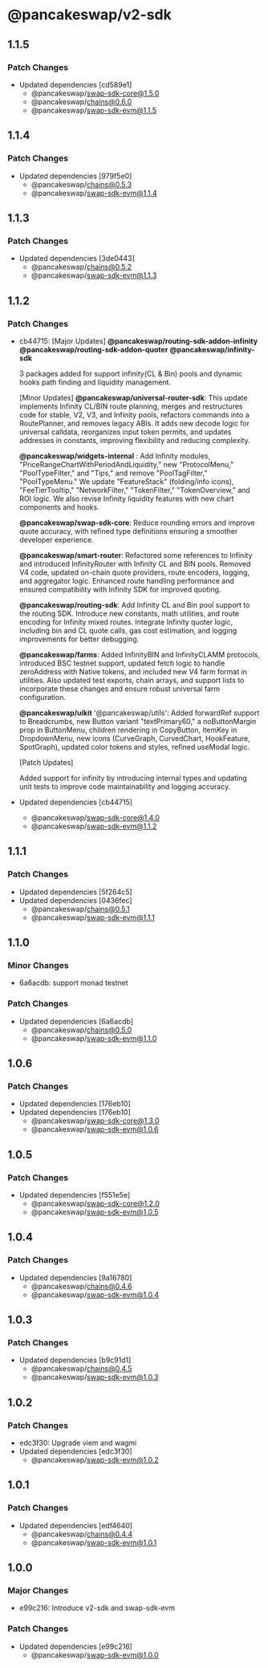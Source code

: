 # @pancakeswap/v2-sdk

## 1.1.5

### Patch Changes

- Updated dependencies [cd589e1]
  - @pancakeswap/swap-sdk-core@1.5.0
  - @pancakeswap/chains@0.6.0
  - @pancakeswap/swap-sdk-evm@1.1.5

## 1.1.4

### Patch Changes

- Updated dependencies [979f5e0]
  - @pancakeswap/chains@0.5.3
  - @pancakeswap/swap-sdk-evm@1.1.4

## 1.1.3

### Patch Changes

- Updated dependencies [3de0443]
  - @pancakeswap/chains@0.5.2
  - @pancakeswap/swap-sdk-evm@1.1.3

## 1.1.2

### Patch Changes

- cb44715: [Major Updates]
  **@pancakeswap/routing-sdk-addon-infinity**
  **@pancakeswap/routing-sdk-addon-quoter**
  **@pancakeswap/infinity-sdk**

  3 packages added for support infinity(CL & Bin) pools and dynamic hooks path finding and liquidity management.

  [Minor Updates]
  **@pancakeswap/universal-router-sdk**: This update implements Infinity CL/BIN route planning, merges and restructures code for stable, V2, V3, and Infinity pools, refactors commands into a RoutePlanner, and removes legacy ABIs. It adds new decode logic for universal calldata, reorganizes input token permits, and updates addresses in constants, improving flexibility and reducing complexity.

  **@pancakeswap/widgets-internal** : Add Infinity modules, "PriceRangeChartWithPeriodAndLiquidity," new "ProtocolMenu," "PoolTypeFilter," and "Tips," and remove "PoolTagFilter," "PoolTypeMenu." We update "FeatureStack" (folding/info icons), "FeeTierTooltip," "NetworkFilter," "TokenFilter," "TokenOverview," and ROI logic. We also revise Infinity liquidity features with new chart components and hooks.

  **@pancakeswap/swap-sdk-core**: Reduce rounding errors and improve quote accuracy, with refined type definitions ensuring a smoother developer experience.

  **@pancakeswap/smart-router**: Refactored some references to Infinity and introduced InfinityRouter with Infinity CL and BIN pools. Removed V4 code, updated on-chain quote providers, route encoders, logging, and aggregator logic. Enhanced route handling performance and ensured compatibility with Infinity SDK for improved quoting.

  **@pancakeswap/routing-sdk**: Add Infinity CL and Bin pool support to the routing SDK. Introduce new constants, math utilities, and route encoding for Infinity mixed routes. Integrate Infinity quoter logic, including bin and CL quote calls, gas cost estimation, and logging improvements for better debugging.

  **@pancakeswap/farms**: Added InfinityBIN and InfinityCLAMM protocols, introduced BSC testnet support, updated fetch logic to handle zeroAddress with Native tokens, and included new V4 farm format in utilities. Also updated test exports, chain arrays, and support lists to incorporate these changes and ensure robust universal farm configuration.

  **@pancakeswap/uikit**
  '@pancakeswap/utils': Added forwardRef support to Breadcrumbs, new Button variant "textPrimary60," a noButtonMargin prop in ButtonMenu, children rendering in CopyButton, itemKey in DropdownMenu, new icons (CurveGraph, CurvedChart, HookFeature, SpotGraph), updated color tokens and styles, refined useModal logic.

  [Patch Updates]

  Added support for infinity by introducing internal types and updating unit tests to improve code maintainability and logging accuracy.

- Updated dependencies [cb44715]
  - @pancakeswap/swap-sdk-core@1.4.0
  - @pancakeswap/swap-sdk-evm@1.1.2

## 1.1.1

### Patch Changes

- Updated dependencies [5f264c5]
- Updated dependencies [0436fec]
  - @pancakeswap/chains@0.5.1
  - @pancakeswap/swap-sdk-evm@1.1.1

## 1.1.0

### Minor Changes

- 6a6acdb: support monad testnet

### Patch Changes

- Updated dependencies [6a6acdb]
  - @pancakeswap/chains@0.5.0
  - @pancakeswap/swap-sdk-evm@1.1.0

## 1.0.6

### Patch Changes

- Updated dependencies [176eb10]
- Updated dependencies [176eb10]
  - @pancakeswap/swap-sdk-core@1.3.0
  - @pancakeswap/swap-sdk-evm@1.0.6

## 1.0.5

### Patch Changes

- Updated dependencies [f551e5e]
  - @pancakeswap/swap-sdk-core@1.2.0
  - @pancakeswap/swap-sdk-evm@1.0.5

## 1.0.4

### Patch Changes

- Updated dependencies [9a16780]
  - @pancakeswap/chains@0.4.6
  - @pancakeswap/swap-sdk-evm@1.0.4

## 1.0.3

### Patch Changes

- Updated dependencies [b9c91d1]
  - @pancakeswap/chains@0.4.5
  - @pancakeswap/swap-sdk-evm@1.0.3

## 1.0.2

### Patch Changes

- edc3f30: Upgrade viem and wagmi
- Updated dependencies [edc3f30]
  - @pancakeswap/swap-sdk-evm@1.0.2

## 1.0.1

### Patch Changes

- Updated dependencies [edf4640]
  - @pancakeswap/chains@0.4.4
  - @pancakeswap/swap-sdk-evm@1.0.1

## 1.0.0

### Major Changes

- e99c216: Introduce v2-sdk and swap-sdk-evm

### Patch Changes

- Updated dependencies [e99c216]
  - @pancakeswap/swap-sdk-evm@1.0.0
